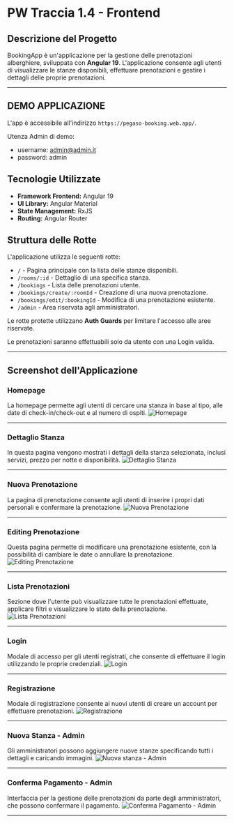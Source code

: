 # PW Traccia 1.4 - Frontend

## Descrizione del Progetto

BookingApp è un'applicazione per la gestione delle prenotazioni alberghiere, sviluppata con **Angular 19**.
L'applicazione consente agli utenti di visualizzare le stanze disponibili, effettuare prenotazioni e gestire i dettagli delle proprie prenotazioni.

---

## DEMO APPLICAZIONE
L'app è accessibile all'indirizzo `https://pegaso-booking.web.app/`.

Utenza Admin di demo:
- username: admin@admin.it
- password: admin

## Tecnologie Utilizzate

- **Framework Frontend:** Angular 19
- **UI Library:** Angular Material
- **State Management:** RxJS
- **Routing:** Angular Router

## Struttura delle Rotte

L'applicazione utilizza le seguenti rotte:

- `/` - Pagina principale con la lista delle stanze disponibili.
- `/rooms/:id` - Dettaglio di una specifica stanza.
- `/bookings` - Lista delle prenotazioni utente.
- `/bookings/create/:roomId` - Creazione di una nuova prenotazione.
- `/bookings/edit/:bookingId` - Modifica di una prenotazione esistente.
- `/admin` - Area riservata agli amministratori.

Le rotte protette utilizzano **Auth Guards** per limitare l'accesso alle aree riservate.

Le prenotazioni saranno effettuabili solo da utente con una Login valida.

---

## Screenshot dell'Applicazione

### Homepage
La homepage permette agli utenti di cercare una stanza in base al tipo, alle date di check-in/check-out e al numero di ospiti.
![Homepage](screenshots/home.png)

---

### Dettaglio Stanza
In questa pagina vengono mostrati i dettagli della stanza selezionata, inclusi servizi, prezzo per notte e disponibilità.
![Dettaglio Stanza](screenshots/rooms-details.png)

---

### Nuova Prenotazione
La pagina di prenotazione consente agli utenti di inserire i propri dati personali e confermare la prenotazione.
![Nuova Prenotazione](screenshots/prenotazione.png)

---

### Editing Prenotazione
Questa pagina permette di modificare una prenotazione esistente, con la possibilità di cambiare le date o annullare la prenotazione.
![Editing Prenotazione](screenshots/rooms-editing.png)

---

### Lista Prenotazioni
Sezione dove l'utente può visualizzare tutte le prenotazioni effettuate, applicare filtri e visualizzare lo stato della prenotazione.
![Lista Prenotazioni](screenshots/rooms-manage.png)

---

### Login
Modale di accesso per gli utenti registrati, che consente di effettuare il login utilizzando le proprie credenziali.
![Login](screenshots/login.png)

---

### Registrazione
Modale di registrazione consente ai nuovi utenti di creare un account per effettuare prenotazioni.
![Registrazione](screenshots/registrazione.png)

---

### Nuova Stanza - Admin
Gli amministratori possono aggiungere nuove stanze specificando tutti i dettagli e caricando immagini.
![Nuova stanza - Admin](screenshots/admin-area.png)

---

### Conferma Pagamento - Admin
Interfaccia per la gestione delle prenotazioni da parte degli amministratori, che possono confermare il pagamento.
![Conferma Pagamento - Admin](screenshots/conferma-pagamento.png)

---

